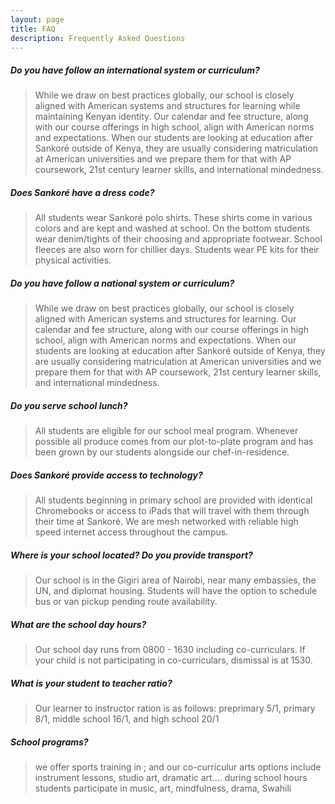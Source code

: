 ```yaml
---
layout: page
title: FAQ
description: Frequently Asked Questions
---
```


<h5>Do you have follow an international system or curriculum?</h5>
<blockquote>While we draw on best practices globally, our school is closely aligned with American systems and structures for learning while maintaining Kenyan identity. Our calendar and fee structure, along with our course offerings in high school, align with American norms and expectations. When our students are looking at education after Sankoré outside of Kenya, they are usually considering matriculation at American universities and we prepare them for that with AP coursework, 21st century learner skills, and international mindedness. </blockquote>

<h5>Does Sankoré have a dress code?</h5>
<blockquote>All students wear Sankoré polo shirts. These shirts come in various colors and are kept and washed at school. On the bottom students wear denim/tights of their choosing and appropriate footwear. School fleeces are also worn for chillier days. Students wear PE kits for their physical activities. </blockquote>

<h5>Do you have follow a national system or curriculum?</h5>
<blockquote>While we draw on best practices globally, our school is closely aligned with American systems and structures for learning. Our calendar and fee structure, along with our course offerings in high school, align with American norms and expectations. When our students are looking at education after Sankoré outside of Kenya, they are usually considering matriculation at American universities and we prepare them for that with AP coursework, 21st century learner skills, and international mindedness. </blockquote>

<h5>Do you serve school lunch?</h5>
<blockquote>All students are eligible for our school meal program. Whenever possible all produce comes from our plot-to-plate program and has been grown by our students alongside our chef-in-residence.</blockquote>

<h5>Does Sankoré provide access to technology?</h5>
<blockquote>All students beginning in primary school are provided with identical Chromebooks or access to iPads that will travel with them through their time at Sankoré. We are mesh networked with reliable high speed internet access throughout the campus.</blockquote>

<h5>Where is your school located? Do you provide transport?</h5>
<blockquote>Our school is in the Gigiri area of Nairobi, near many embassies, the UN, and diplomat housing. Students will have the option to schedule bus or van pickup pending route availability.</blockquote>

<h5>What are the school day hours?</h5>
<blockquote>Our school day runs from 0800 - 1630 including co-curriculars. If your child is not participating in co-curriculars, dismissal is at 1530.</blockquote>

<h5>What is your student to teacher ratio?</h5>
<blockquote>Our learner to instructor ration is as follows: preprimary 5/1, primary 8/1, middle school 16/1, and high school 20/1</blockquote>

<h5>School programs?</h5>
<blockquote>we offer sports training in ; and our co-curriculur arts options include instrument lessons, studio art, dramatic art.... during school hours students participate in music, art, mindfulness, drama, Swahili</blockquote>
